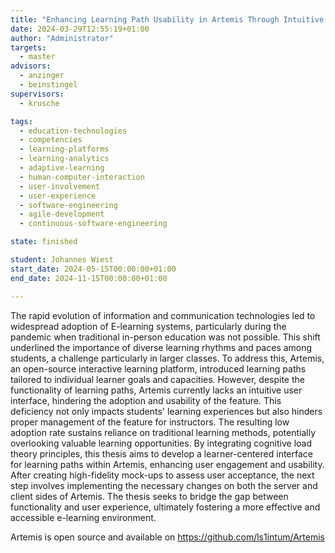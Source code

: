 ```yaml
---
title: "Enhancing Learning Path Usability in Artemis Through Intuitive User Interface Design"
date: 2024-03-29T12:55:19+01:00
author: "Administrator"
targets:
  - master
advisors:
  - anzinger
  - beinstingel
supervisors:
  - krusche

tags:
  - education-technologies
  - competencies
  - learning-platforms
  - learning-analytics
  - adaptive-learning
  - human-computer-interaction
  - user-involvement
  - user-experience
  - software-engineering
  - agile-development
  - continuous-software-engineering

state: finished

student: Johannes Wiest
start_date: 2024-05-15T00:00:00+01:00
end_date: 2024-11-15T00:00:00+01:00

---
```

The rapid evolution of information and communication technologies led to widespread adoption of E-learning systems, particularly  during the pandemic when traditional in-person education was not possible. This shift underlined the importance of diverse learning rhythms and paces among students, a challenge particularly in larger classes.
To address this, Artemis, an open-source interactive learning platform, introduced learning paths tailored to individual learner goals and capacities. However, despite the functionality of learning paths, Artemis currently lacks an intuitive user interface, hindering the adoption and usability of the feature. This deficiency not only impacts students' learning experiences but also hinders proper management of the feature for instructors. The resulting low adoption rate sustains reliance on traditional learning methods, potentially overlooking valuable learning opportunities. By integrating cognitive load theory principles, this thesis aims to develop a learner-centered interface for learning paths within Artemis, enhancing user engagement and usability. After creating high-fidelity mock-ups to assess user acceptance, the next step involves implementing the necessary changes on both the server and client sides of Artemis. The thesis seeks to bridge the gap between functionality and user experience, ultimately fostering a more effective and accessible e-learning environment.

Artemis is open source and available on https://github.com/ls1intum/Artemis